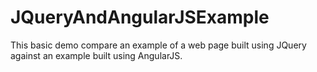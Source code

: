 # JQueryAndAngularJSExample
This basic demo compare an example of a web page built using JQuery against an example built using AngularJS.
